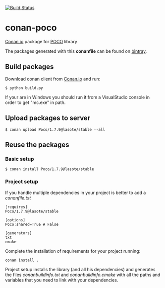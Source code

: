 [![Build Status](https://travis-ci.org/pocoproject/conan-poco.svg?branch=master)](https://travis-ci.org/pocoproject/conan-poco)

# conan-poco

[Conan.io](https://conan.io) package for [POCO](http://pocoproject.org/) library

The packages generated with this **conanfile** can be found on [bintray](https://bintray.com/pocoproject/conan/Poco%3Apocoproject).

## Build packages

Download conan client from [Conan.io](https://conan.io) and run:

    $ python build.py

If your are in Windows you should run it from a VisualStudio console in order to get "mc.exe" in path.

## Upload packages to server

    $ conan upload Poco/1.7.9@lasote/stable --all

## Reuse the packages

### Basic setup

    $ conan install Poco/1.7.9@lasote/stable

### Project setup

If you handle multiple dependencies in your project is better to add a *conanfile.txt*

    [requires]
    Poco/1.7.9@lasote/stable

    [options]
    Poco:shared=True # False

    [generators]
    txt
    cmake

Complete the installation of requirements for your project running:</small></span>

    conan install .

Project setup installs the library (and all his dependencies) and generates the files *conanbuildinfo.txt* and *conanbuildinfo.cmake* with all the paths and variables that you need to link with your dependencies.

